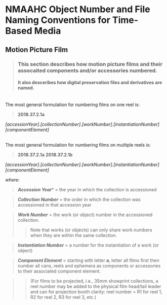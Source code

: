 # NMAAHC Object Number and File Naming Conventions for Time-Based Media

## **Motion Picture Film**

>### This section describes how motion picture films and their assocaited components and/or accessories numbered. 
>#### It also desceribes how digital preservation files and derivatives are named.  

<br/>
The most general formulation for numbering films on one reel is:

>**2018.37.2.1a**

*[accessionYear].[collectionNumber].[workNumber].[instantiationNumber][componentElement]*
<br/>
<br/>

The most general formulation for numbering films on multiple reels is:
>**2018.37.2.1a**
>**2018.37.2.1b**

*[accessionYear].[collectionNumber].[workNumber].[instantiationNumber][componentElement]*
<br/>


*where:*

>***Accession Year**** = the year in which the collection is accessioned

>***Collection Number*** = the order in which the collection was accessioned in that accession year 

>***Work Number*** = the work (or object) number in the accessioned collection. 
>>Note that works (or objects) can only share work numbers when they are within the same collection.

>***Instantiation Number*** = a number for the instantiation of a work (or object)

>***Component Element*** = starting with letter **a**, letter all films first then number all cans, reels and ephemera as components or accessories to their associated component element.

>>(For films to be projected, i.e., 35mm showprint collections, a reel number may be added to the physical film head/tail leader and can for projection booth clarity: reel number = R1 for reel 1, R2 for reel 2, R3 for reel 3, etc.)
